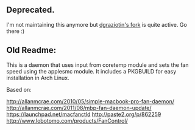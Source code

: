 ## Deprecated.

I'm not maintaining this anymore but [dgraziotin's fork](https://github.com/dgraziotin/mbpfan) is quite active. Go there :)

## Old Readme:

This is a daemon that uses input from coretemp module and sets the fan speed using the applesmc module. It includes a PKGBUILD for easy installation in Arch Linux.

Based on:

http://allanmcrae.com/2010/05/simple-macbook-pro-fan-daemon/
http://allanmcrae.com/2011/08/mbp-fan-daemon-update/
https://launchpad.net/macfanctld
http://paste2.org/p/862259
http://www.lobotomo.com/products/FanControl/
